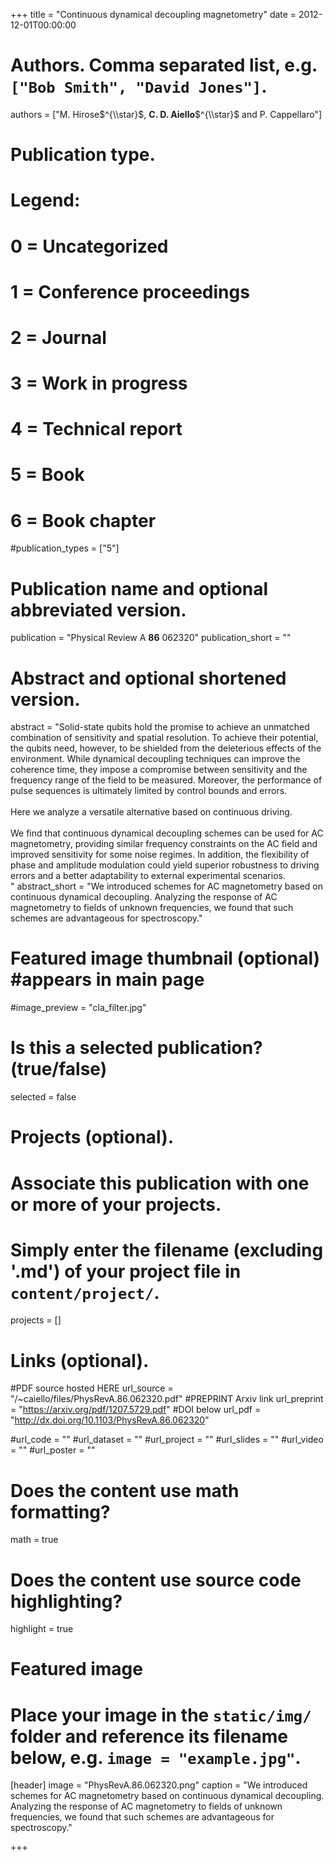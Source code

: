 +++
title = "Continuous dynamical decoupling magnetometry"
date = 2012-12-01T00:00:00

# Authors. Comma separated list, e.g. `["Bob Smith", "David Jones"]`.
authors = ["M. Hirose$^{\\star}$, **C. D. Aiello**$^{\\star}$ and P. Cappellaro"]

# Publication type.
# Legend:
# 0 = Uncategorized
# 1 = Conference proceedings
# 2 = Journal
# 3 = Work in progress
# 4 = Technical report
# 5 = Book
# 6 = Book chapter
#publication_types = ["5"]

# Publication name and optional abbreviated version.
publication = "Physical Review A <b>86</b> 062320"
publication_short = ""

# Abstract and optional shortened version.
abstract = "Solid-state qubits hold the promise to achieve an unmatched combination of sensitivity and spatial resolution. To achieve their potential, the qubits need, however, to be shielded from the deleterious effects of the environment. While dynamical decoupling techniques can improve the coherence time, they impose a compromise between sensitivity and the frequency range of the field to be measured. Moreover, the performance of pulse sequences is ultimately limited by control bounds and errors. </br> </br> Here we analyze a versatile alternative based on continuous driving. </br></br> We find that continuous dynamical decoupling schemes can be used for AC magnetometry, providing similar frequency constraints on the AC field and improved sensitivity for some noise regimes. In addition, the flexibility of phase and amplitude modulation could yield superior robustness to driving errors and a better adaptability to external experimental scenarios. </br>"
abstract_short = "We introduced schemes for AC magnetometry based on continuous dynamical decoupling. Analyzing the response of AC magnetometry to fields of unknown frequencies, we found that such schemes are advantageous for spectroscopy."

# Featured image thumbnail (optional) #appears in main page
#image_preview = "cla_filter.jpg"

# Is this a selected publication? (true/false)
selected = false

# Projects (optional).
#   Associate this publication with one or more of your projects.
#   Simply enter the filename (excluding '.md') of your project file in `content/project/`.
projects = []

# Links (optional).
#PDF source hosted HERE
url_source = "/~caiello/files/PhysRevA.86.062320.pdf"
#PREPRINT Arxiv link
url_preprint = "https://arxiv.org/pdf/1207.5729.pdf"
#DOI below
url_pdf = "http://dx.doi.org/10.1103/PhysRevA.86.062320"

#url_code = ""
#url_dataset = ""
#url_project = ""
#url_slides = ""
#url_video = ""
#url_poster = ""


# Does the content use math formatting?
math = true

# Does the content use source code highlighting?
highlight = true

# Featured image
# Place your image in the `static/img/` folder and reference its filename below, e.g. `image = "example.jpg"`.
[header]
image = "PhysRevA.86.062320.png"
caption = "We introduced schemes for AC magnetometry based on continuous dynamical decoupling. Analyzing the response of AC magnetometry to fields of unknown frequencies, we found that such schemes are advantageous for spectroscopy."

+++



